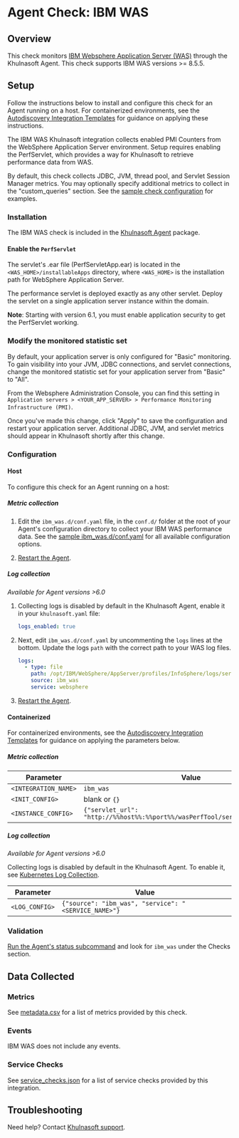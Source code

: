# Agent Check: IBM WAS

## Overview

This check monitors [IBM Websphere Application Server (WAS)][1] through the Khulnasoft Agent. This check supports IBM WAS versions >= 8.5.5.

## Setup

Follow the instructions below to install and configure this check for an Agent running on a host. For containerized environments, see the [Autodiscovery Integration Templates][2] for guidance on applying these instructions.

The IBM WAS Khulnasoft integration collects enabled PMI Counters from the WebSphere Application Server environment. Setup requires enabling the PerfServlet, which provides a way for Khulnasoft to retrieve performance data from WAS.

By default, this check collects JDBC, JVM, thread pool, and Servlet Session Manager metrics. You may optionally specify additional metrics to collect in the "custom_queries" section. See the [sample check configuration][3] for examples.

### Installation

The IBM WAS check is included in the [Khulnasoft Agent][4] package.

#### Enable the `PerfServlet`

The servlet's .ear file (PerfServletApp.ear) is located in the `<WAS_HOME>/installableApps` directory, where `<WAS_HOME>` is the installation path for WebSphere Application Server.

The performance servlet is deployed exactly as any other servlet. Deploy the servlet on a single application server instance within the domain.

**Note**: Starting with version 6.1, you must enable application security to get the PerfServlet working.

### Modify the monitored statistic set

By default, your application server is only configured for "Basic" monitoring. To gain visibility into your JVM, JDBC connections, and servlet connections, change the monitored statistic set for your application server from "Basic" to "All".

From the Websphere Administration Console, you can find this setting in `Application servers > <YOUR_APP_SERVER> > Performance Monitoring Infrastructure (PMI)`.

Once you've made this change, click "Apply" to save the configuration and restart your application server. Additional JDBC, JVM, and servlet metrics should appear in Khulnasoft shortly after this change.

### Configuration

<!-- xxx tabs xxx -->
<!-- xxx tab "Host" xxx -->

#### Host

To configure this check for an Agent running on a host:

##### Metric collection

1. Edit the `ibm_was.d/conf.yaml` file, in the `conf.d/` folder at the root of your Agent's configuration directory to collect your IBM WAS performance data. See the [sample ibm_was.d/conf.yaml][3] for all available configuration options.

2. [Restart the Agent][5].

##### Log collection

_Available for Agent versions >6.0_

1. Collecting logs is disabled by default in the Khulnasoft Agent, enable it in your `khulnasoft.yaml` file:

   ```yaml
   logs_enabled: true
   ```

2. Next, edit `ibm_was.d/conf.yaml` by uncommenting the `logs` lines at the bottom. Update the logs `path` with the correct path to your WAS log files.

   ```yaml
   logs:
     - type: file
       path: /opt/IBM/WebSphere/AppServer/profiles/InfoSphere/logs/server1/*.log
       source: ibm_was
       service: websphere
   ```

3. [Restart the Agent][5].

<!-- xxz tab xxx -->
<!-- xxx tab "Containerized" xxx -->

#### Containerized

For containerized environments, see the [Autodiscovery Integration Templates][2] for guidance on applying the parameters below.

##### Metric collection

| Parameter            | Value                                                                         |
| -------------------- | ----------------------------------------------------------------------------- |
| `<INTEGRATION_NAME>` | `ibm_was`                                                                     |
| `<INIT_CONFIG>`      | blank or `{}`                                                                 |
| `<INSTANCE_CONFIG>`  | `{"servlet_url": "http://%%host%%:%%port%%/wasPerfTool/servlet/perfservlet"}` |

##### Log collection

_Available for Agent versions >6.0_

Collecting logs is disabled by default in the Khulnasoft Agent. To enable it, see [Kubernetes Log Collection][6].

| Parameter      | Value                                                |
| -------------- | ---------------------------------------------------- |
| `<LOG_CONFIG>` | `{"source": "ibm_was", "service": "<SERVICE_NAME>"}` |

<!-- xxz tab xxx -->
<!-- xxz tabs xxx -->

### Validation

[Run the Agent's status subcommand][7] and look for `ibm_was` under the Checks section.

## Data Collected

### Metrics

See [metadata.csv][8] for a list of metrics provided by this check.

### Events

IBM WAS does not include any events.

### Service Checks

See [service_checks.json][9] for a list of service checks provided by this integration.

## Troubleshooting

Need help? Contact [Khulnasoft support][10].

[1]: https://www.ibm.com/cloud/websphere-application-platform
[2]: https://docs.khulnasoft.com/agent/kubernetes/integrations/
[3]: https://github.com/KhulnaSoft/integrations-core/blob/master/ibm_was/khulnasoft_checks/ibm_was/data/conf.yaml.example
[4]: https://app.khulnasoft.com/account/settings/agent/latest
[5]: https://docs.khulnasoft.com/agent/guide/agent-commands/#start-stop-and-restart-the-agent
[6]: https://docs.khulnasoft.com/agent/kubernetes/log/
[7]: https://docs.khulnasoft.com/agent/guide/agent-commands/#agent-status-and-information
[8]: https://github.com/KhulnaSoft/integrations-core/blob/master/ibm_was/metadata.csv
[9]: https://github.com/KhulnaSoft/integrations-core/blob/master/ibm_was/assets/service_checks.json
[10]: https://docs.khulnasoft.com/help/
